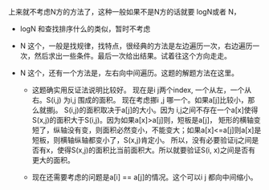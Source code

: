 
上来就不考虑N方的方法了，这种一般如果不是N方的话就要 logN或者 N， 

* logN 和查找排序什么的类似，暂时不考虑

* N 这个，一般是找规律，找特点，很经典的方法是左边遍历一次，右边遍历一次，然后求出一些条件。最后一次给出结果。试着往这个方向走走。

* N 这个，还有一个方法是，左右向中间遍历。这题的解题方法在这里。

    * 这题确实用反证法说明比较好。 现在是i j两个index, 一个从左，一个从右。S(i,j) 为i,j 围成的面积。
    现在考虑挪i ,j 哪一个。如果a[j]比较小，那么就挪j。
    S(i,j)的面积取决于a[j]的大小。因为 i,j之间不存在一个a[x]使得S(x,j)的面积大于S(i,j)。因为如果a[x]>a[j]则，短板是a[j]，
    矩形的横轴变短了，纵轴没有变，则面积必然变小，不能变大；如果a[x]<=a[j]则a[x]是短板，则横轴纵轴都变小了，S(x,j)肯定小。
    所以，没有必要验证ij之间是否有x，使得S(x,j)的面积比当前面积大。所以就要验证S(i, x)之间是否有更大的面积。
    
    * 现在还需要考虑的问题是a[i] == a[j]的情况。这个可以i j 都向中间缩小。